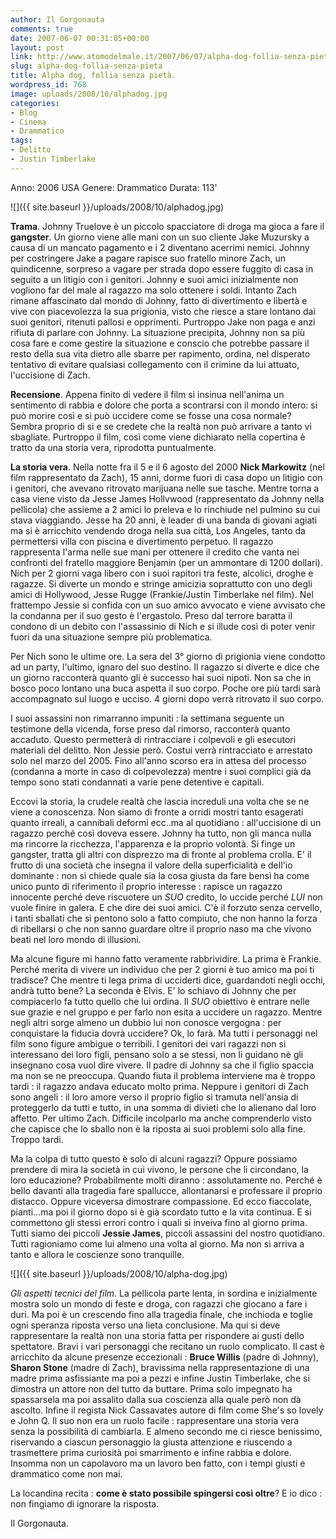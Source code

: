 ```yaml
---
author: Il Gorgonauta
comments: true
date: 2007-06-07 00:31:05+00:00
layout: post
link: http://www.atomodelmale.it/2007/06/07/alpha-dog-follia-senza-pieta/
slug: alpha-dog-follia-senza-pieta
title: Alpha dog, follia senza pietà.
wordpress_id: 768
image: uploads/2008/10/alphadog.jpg
categories:
- Blog
- Cinema
- Drammatico
tags:
- Delitto
- Justin Timberlake
---
```


Anno: 2006 USA
Genere: Drammatico
Durata: 113'

![]({{ site.baseurl }}/uploads/2008/10/alphadog.jpg)

**Trama**. Johnny Truelove è un piccolo spacciatore di droga ma gioca a fare il **gangster**. Un giorno viene alle mani con un suo cliente Jake Muzursky a causa di un mancato pagamento e i 2 diventano acerrimi nemici. Johnny per costringere Jake a pagare rapisce suo fratello minore Zach, un quindicenne, sorpreso a vagare per strada dopo essere fuggito di casa in seguito a un litigio con i genitori. Johnny e suoi amici inizialmente non vogliono far del male al ragazzo ma solo ottenere i soldi. Intanto Zach rimane affascinato dal mondo di Johnny, fatto di divertimento e libertà e vive con piacevolezza la sua prigionia, visto che riesce a stare lontano dai suoi genitori, ritenuti pallosi e opprimenti. Purtroppo Jake non paga e anzi rifiuta di parlare con Johnny. La situazione precipita, Johnny non sa più cosa fare e come gestire la situazione e conscio che potrebbe passare il resto della sua vita dietro alle sbarre per rapimento, ordina, nel disperato tentativo di evitare qualsiasi collegamento con il crimine da lui attuato, l'uccisione di Zach.

**Recensione**. Appena finito di vedere il film si insinua nell'anima un sentimento di rabbia e dolore che porta a scontrarsi con il mondo intero: si può morire così e si può uccidere come se fosse una cosa normale? Sembra proprio di si e se credete che la realtà non può arrivare a tanto vi sbagliate. Purtroppo il film, così come viene dichiarato nella copertina è tratto da una storia vera, riprodotta puntualmente.

**La storia vera**. Nella notte fra il 5 e il 6 agosto del 2000 **Nick Markowitz** (nel film rappresentato da Zach), 15 anni, dorme fuori di casa dopo un litigio con i genitori, che avevano ritrovato marijuana nelle sue tasche. Mentre torna a casa viene visto da Jesse James Hollvwood (rappresentato da Johnny nella pellicola) che assieme a 2 amici lo preleva e lo rinchiude nel pulmino su cui stava viaggiando. Jesse ha 20 anni, è leader di una banda di giovani agiati ma si è arricchito vendendo droga nella sua città, Los Angeles, tanto da permettersi villa con piscina e divertimento perpetuo. Il ragazzo rappresenta l'arma nelle sue mani per ottenere il credito che vanta nei confronti del fratello maggiore Benjamin (per un ammontare di 1200 dollari). Nich per 2 giorni vaga libero con i suoi rapitori tra feste, alcolici, droghe e ragazze. Si diverte un mondo e stringe amicizia soprattutto con uno degli amici di Hollywood, Jesse Rugge (Frankie/Justin Timberlake nel film). Nel frattempo Jessie si confida con un suo amico avvocato e viene avvisato che la condanna per il suo gesto è l'ergastolo. Preso dal terrore baratta il condono di un debito con l'assassinio di Nich e si illude così di poter venir fuori da una situazione sempre più problematica.

Per Nich sono le ultime ore. La sera del 3° giorno di prigionia viene condotto ad un party, l'ultimo, ignaro del suo destino. Il ragazzo si diverte e dice che un giorno racconterà quanto gli è successo hai suoi nipoti. Non sa che in bosco poco lontano una buca aspetta il suo corpo. Poche ore più tardi sarà accompagnato sul luogo e ucciso. 4 giorni dopo verrà ritrovato il suo corpo.

I suoi assassini non rimarranno impuniti : la settimana seguente un testimone della vicenda, forse preso dal rimorso, racconterà quanto accaduto. Questo permetterà di rintracciare i colpevoli e gli esecutori materiali del delitto. Non Jessie però. Costui verrà rintracciato e arrestato solo nel marzo del 2005. Fino all'anno scorso era in attesa del processo (condanna a morte in caso di colpevolezza) mentre i suoi complici già da tempo sono stati condannati a varie pene detentive e capitali.

Eccovi la storia, la crudele realtà che lascia increduli una volta che se ne viene a conoscenza. Non siamo di fronte a orridi mostri tanto esagerati quanto irreali, a cannibali deformi ecc..ma al quotidiano : all'uccisione di un ragazzo perché così doveva essere. Johnny ha tutto, non gli manca nulla ma rincorre la ricchezza, l'apparenza e la proprio volontà. Si finge un gangster, tratta gli altri con disprezzo ma di fronte al problema crolla. E' il frutto di una società che insegna il valore della superficialità e dell'io dominante : non si chiede quale sia la cosa giusta da fare bensì ha come unico punto di riferimento il proprio interesse : rapisce un ragazzo innocente perché deve riscuotere un _SUO_ credito, lo uccide perché _LUI_ non vuole finire in galera. E che dire dei suoi amici. C'è il forzuto senza cervello, i tanti sballati che si pentono solo a fatto compiuto, che non hanno la forza di ribellarsi o che non sanno guardare oltre il proprio naso ma che vivono beati nel loro mondo di illusioni.

Ma alcune figure mi hanno fatto veramente rabbrividire. La prima è Frankie. Perché merita di vivere un individuo che per 2 giorni è tuo amico ma poi ti tradisce? Che mentre ti lega prima di ucciderti dice, guardandoti negli occhi, andrà tutto bene? La seconda è Elvis. E' lo schiavo di Johnny che per compiacerlo fa tutto quello che lui ordina. Il _SUO_ obiettivo è entrare nelle sue grazie e nel gruppo e per farlo non esita a uccidere un ragazzo. Mentre negli altri sorge almeno un dubbio lui non conosce vergogna : per conquistare la fiducia dovrà uccidere? Ok, lo farà. Ma tutti i personaggi nel film sono figure ambigue o terribili. I genitori dei vari ragazzi non si interessano dei loro figli, pensano solo a se stessi, non li guidano nè gli insegnano cosa vuol dire vivere. Il padre di Johnny sa che il figlio spaccia ma non se ne preoccupa. Quando fiuta il problema interviene ma è troppo tardi : il ragazzo andava educato molto prima. Neppure i genitori di Zach sono angeli : il loro amore verso il proprio figlio si tramuta nell'ansia di proteggerlo da tutti e tutto, in una somma di divieti che lo alienano dal loro affetto. Per ultimo Zach. Difficile incolparlo ma anche comprenderlo visto che capisce che lo sballo non è la riposta ai suoi problemi solo alla fine. Troppo tardi.

Ma la colpa di tutto questo è solo di alcuni ragazzi? Oppure possiamo prendere di mira la società in cui vivono, le persone che li circondano, la loro educazione? Probabilmente molti diranno : assolutamente no. Perché è bello davanti alla tragedia fare spallucce, allontanarsi e professare il proprio distacco. Oppure viceversa dimostrare compassione. Ed ecco fiaccolate, pianti...ma poi il giorno dopo si è già scordato tutto e la vita continua. E si commettono gli stessi errori contro i quali si inveiva fino al giorno prima. Tutti siamo dei piccoli **Jessie James**, piccoli assassini del nostro quotidiano. Tutti ragioniamo come lui almeno una volta al giorno. Ma non si arriva a tanto e allora le coscienze sono tranquille.

![]({{ site.baseurl }}/uploads/2008/10/alpha-dog.jpg) 

_Gli aspetti tecnici del film_. La pellicola parte lenta, in sordina e inizialmente mostra solo un mondo di feste e droga, con ragazzi che giocano a fare i duri. Ma poi è un crescendo fino alla tragedia finale, che inchioda e toglie ogni speranza riposta verso una lieta conclusione. Ma qui si deve rappresentare la realtà non una storia fatta per rispondere ai gusti dello spettatore. Bravi i vari personaggi che recitano un ruolo complicato. Il cast è arricchito da alcune presenze eccezionali : **Bruce Willis** (padre di Johnny), **Sharon Stone** (madre di Zach), bravissima nella rappresentazione di una madre prima asfissiante ma poi a pezzi e infine Justin Timberlake, che si dimostra un attore non del tutto da buttare. Prima solo impegnato ha spassarsela ma poi assalito dalla sua coscienza alla quale però non dà ascolto. Infine il regista Nick Cassavates autore di film come She's so lovely  e John Q. Il suo non era un ruolo facile : rappresentare una storia vera senza la possibilità di cambiarla. E almeno secondo me ci riesce benissimo, riservando a ciascun personaggio la giusta attenzione e riuscendo a trasmettere prima curiosità poi smarrimento e infine rabbia e dolore. Insomma non un capolavoro ma un lavoro ben fatto, con i tempi giusti e drammatico come non mai.

La locandina recita : **come è stato possibile spingersi così oltre**? E io dico : non fingiamo di ignorare la risposta.

Il Gorgonauta.
